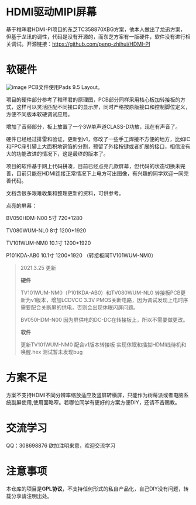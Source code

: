 # HDMI驱动MIPI屏幕

基于稚晖君HDMI-PI项目的东芝TC358870XBG方案，他本人做出了龙迅方案，但基于龙讯的调性，代码是没有开源的，而东芝方案有一版硬件，软件没有进行相关调试。开源链接：https://github.com/peng-zhihui/HDMI-PI

# 软硬件
![image](https://github.com/zengcym/HDMI-To-MIPI/blob/main/Images/HDMI%20to%20MIPI_v1.JPG)
PCB文件使用Pads 9.5 Layout。
>
项目的硬件部分参考了稚晖君的原理图，PCB部分同样采用核心板加转接板的方式，这样可以灵活匹配不同接口的显示屏，同时严格按原版接口和控制脚位定义，方便不同版本软硬调试应用。
>
增加了音频部分，板上放置了一个3W单声道CLASS-D功放，现在有声音了。
>
硬件已经经过排雷和验证，更新到v1，修改了一些手工焊接不方便的地方，比如IC和FPC座引脚上大面积地铜箔的分割，预留了外接按键或者扩展的接口，相信没有大的功能改进的情况下，这是最终的版本了。
>
项目的软件基于网上代码拼凑，目前已经点亮几款屏幕，但代码的状态切换未完善，目前只能在HDMI连接正常情况下上电方可出图像，有兴趣的同学欢迎一同完善代码。
>
文档含很多艰难收集和整理更新的资料，可供参考。
>
点亮的屏幕：
>
BV050HDM-N00       5寸        720*1280
>
TV080WUM-NL0       8寸        1200*1920
>
TV101WUM-NM0     10.1寸       1200*1920
>
P101KDA-AB0       10.1寸     1200*1920 （转接板同TV101WUM-NM0）
>
>
>2021.3.25 更新
>
>**硬件**
>
>TV101WUM-NM0（P101KDA-AB0）和TV080WUM-NL0 转接板PCB更新为v1版本，增加LCDVCC 3.3V PMOS关断电路，因为调试发现上电时序需要配合关断屏的供电，否则会出现休眠闪屏问题。
>
>BV050HDM-N00 因为屏供电的DC-DC在转接板上，所以不需要做更改。
>
>**软件**
>
>更新TV101WUM-NM0 配合v1版本转接板 实现休眠和插拔HDMI线待机和唤醒.hex  测试暂未发现bug


# 方案不足
方案不支持HDMI不同分辨率缩放适应及竖屏转横屏，只能作为树莓派或者电脑系统副屏使用,使用面略窄。若哪位同学有更好的方案方便DIY，还请不吝赐教。

# 交流学习
QQ：308698876 欲加注明来意，欢迎交流学习

# 注意事项
本仓库的项目是**GPL协议**，不支持任何形式的私自产品化，自己DIY没有问题，转载分享请注明出处。
